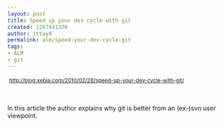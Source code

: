```yaml
---
layout: post
title: Speed up your dev cycle with git
created: 1267441376
author: ittayd
permalink: alm/speed-your-dev-cycle-git
tags:
- ALM
- git
---
```

<p>&nbsp;<span class="Apple-style-span" style="line-height: 19px; font-size: 12px; "><a href="http://blog.xebia.com/2010/02/28/speed-up-your-dev-cycle-with-git/">http://blog.xebia.com/2010/02/28/speed-up-your-dev-cycle-with-git/</a></span></p>
<p>&nbsp;</p>
<p>In this article the author explains why git is better from an (ex-)svn user viewpoint.</p>
